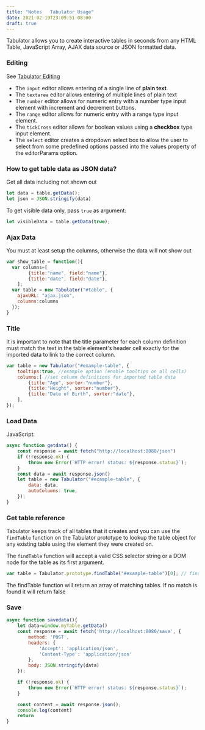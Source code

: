 ```yaml
---
title: "Notes   Tabulator Usage"
date: 2021-02-19T23:09:51-08:00
draft: true
---
```

Tabulator allows you to create interactive tables in seconds from any HTML Table, JavaScript Array,
AJAX data source or JSON formatted data.

### Editing
See [Tabulator Editing](http://tabulator.info/docs/4.9/edit)
* The `input` editor allows entering of a single line of **plain text**.
* The `textarea` editor allows entering of multiple lines of plain text
* The `number` editor allows for numeric entry with a number type input element with increment and decrement buttons.
* The `range` editor allows for numeric entry with a range type input element.
* The `tickCross` editor allows for boolean values using a **checkbox** type input element.
* The `select` editor creates a dropdown select box to allow the user to select from some predefined options passed into the values property of the editorParams option.

### How to get table data as JSON data?
Get all data including not shown out
```javascript
let data = table.getData();
let json = JSON.stringify(data)
```

To get visible data only, pass `true` as argument:
```javascript
let visibleData = table.getData(true);
```

### Ajax Data
You must at least setup the columns, otherwise the data will not show out
```javascript
var show_table = function(){
  var columns=[
        {title:"name", field:"name"},
        {title:"date", field:"date"},
    ];
  var table = new Tabulator("#table", {
    ajaxURL: "ajax.json",
    columns:columns
  });
}
```

### Title
It is important to note that the title parameter for each column definition must match the text in the table element's 
header cell exactly for the imported data to link to the correct column.
```javascript
var table = new Tabulator("#example-table", {
    tooltips:true, //example option (enable tooltips on all cells)
    columns:[ //set column definitions for imported table data
        {title:"Age", sorter:"number"},
        {title:"Height", sorter:"number"},
        {title:"Date of Birth", sorter:"date"},
    ],
});
```

### Load Data
JavaScript:
```javascript
async function getdata() {
    const response = await fetch("http://localhost:8080/json")
    if (!response.ok) {
        throw new Error(`HTTP error! status: ${response.status}`);
    }
    const data = await response.json()
    let table = new Tabulator("#example-table", {
        data: data,
        autoColumns: true,
    });
}
```

### Get table reference
Tabulator keeps track of all tables that it creates and you can use the `findTable` function on the Tabulator prototype 
to lookup the table object for any existing table using the element they were created on.

The `findTable` function will accept a valid CSS selector string or a DOM node for the table as its first argument.
```javascript
var table = Tabulator.prototype.findTable("#example-table")[0]; // find table object for table with id of example-table
```
The findTable function will return an array of matching tables. If no match is found it will return false

### Save
```javascript
async function savedata(){
    let data=window.myTable.getData()
    const response = await fetch('http://localhost:8080/save', {
        method: 'POST',
        headers: {
            'Accept': 'application/json',
            'Content-Type': 'application/json'
        },
        body: JSON.stringify(data)
    });

    if (!response.ok) {
        throw new Error(`HTTP error! status: ${response.status}`);
    }

    const content = await response.json();
    console.log(content)
    return
}
```